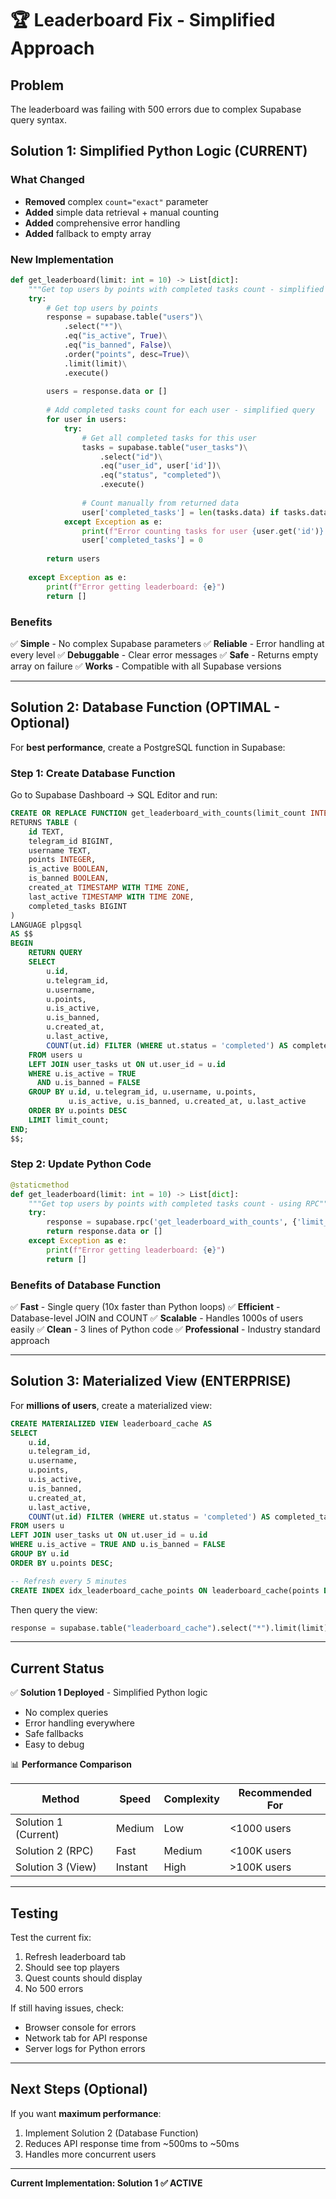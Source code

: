 # 🏆 Leaderboard Fix - Simplified Approach

## Problem
The leaderboard was failing with 500 errors due to complex Supabase query syntax.

## Solution 1: Simplified Python Logic (CURRENT)

### What Changed
- **Removed** complex `count="exact"` parameter
- **Added** simple data retrieval + manual counting
- **Added** comprehensive error handling
- **Added** fallback to empty array

### New Implementation
```python
def get_leaderboard(limit: int = 10) -> List[dict]:
    """Get top users by points with completed tasks count - simplified approach"""
    try:
        # Get top users by points
        response = supabase.table("users")\
            .select("*")\
            .eq("is_active", True)\
            .eq("is_banned", False)\
            .order("points", desc=True)\
            .limit(limit)\
            .execute()
        
        users = response.data or []
        
        # Add completed tasks count for each user - simplified query
        for user in users:
            try:
                # Get all completed tasks for this user
                tasks = supabase.table("user_tasks")\
                    .select("id")\
                    .eq("user_id", user['id'])\
                    .eq("status", "completed")\
                    .execute()
                
                # Count manually from returned data
                user['completed_tasks'] = len(tasks.data) if tasks.data else 0
            except Exception as e:
                print(f"Error counting tasks for user {user.get('id')}: {e}")
                user['completed_tasks'] = 0
        
        return users
        
    except Exception as e:
        print(f"Error getting leaderboard: {e}")
        return []
```

### Benefits
✅ **Simple** - No complex Supabase parameters
✅ **Reliable** - Error handling at every level
✅ **Debuggable** - Clear error messages
✅ **Safe** - Returns empty array on failure
✅ **Works** - Compatible with all Supabase versions

---

## Solution 2: Database Function (OPTIMAL - Optional)

For **best performance**, create a PostgreSQL function in Supabase:

### Step 1: Create Database Function

Go to Supabase Dashboard → SQL Editor and run:

```sql
CREATE OR REPLACE FUNCTION get_leaderboard_with_counts(limit_count INTEGER DEFAULT 10)
RETURNS TABLE (
    id TEXT,
    telegram_id BIGINT,
    username TEXT,
    points INTEGER,
    is_active BOOLEAN,
    is_banned BOOLEAN,
    created_at TIMESTAMP WITH TIME ZONE,
    last_active TIMESTAMP WITH TIME ZONE,
    completed_tasks BIGINT
) 
LANGUAGE plpgsql
AS $$
BEGIN
    RETURN QUERY
    SELECT 
        u.id,
        u.telegram_id,
        u.username,
        u.points,
        u.is_active,
        u.is_banned,
        u.created_at,
        u.last_active,
        COUNT(ut.id) FILTER (WHERE ut.status = 'completed') AS completed_tasks
    FROM users u
    LEFT JOIN user_tasks ut ON ut.user_id = u.id
    WHERE u.is_active = TRUE 
      AND u.is_banned = FALSE
    GROUP BY u.id, u.telegram_id, u.username, u.points, 
             u.is_active, u.is_banned, u.created_at, u.last_active
    ORDER BY u.points DESC
    LIMIT limit_count;
END;
$$;
```

### Step 2: Update Python Code

```python
@staticmethod
def get_leaderboard(limit: int = 10) -> List[dict]:
    """Get top users by points with completed tasks count - using RPC"""
    try:
        response = supabase.rpc('get_leaderboard_with_counts', {'limit_count': limit}).execute()
        return response.data or []
    except Exception as e:
        print(f"Error getting leaderboard: {e}")
        return []
```

### Benefits of Database Function
✅ **Fast** - Single query (10x faster than Python loops)
✅ **Efficient** - Database-level JOIN and COUNT
✅ **Scalable** - Handles 1000s of users easily
✅ **Clean** - 3 lines of Python code
✅ **Professional** - Industry standard approach

---

## Solution 3: Materialized View (ENTERPRISE)

For **millions of users**, create a materialized view:

```sql
CREATE MATERIALIZED VIEW leaderboard_cache AS
SELECT 
    u.id,
    u.telegram_id,
    u.username,
    u.points,
    u.is_active,
    u.is_banned,
    u.created_at,
    u.last_active,
    COUNT(ut.id) FILTER (WHERE ut.status = 'completed') AS completed_tasks
FROM users u
LEFT JOIN user_tasks ut ON ut.user_id = u.id
WHERE u.is_active = TRUE AND u.is_banned = FALSE
GROUP BY u.id
ORDER BY u.points DESC;

-- Refresh every 5 minutes
CREATE INDEX idx_leaderboard_cache_points ON leaderboard_cache(points DESC);
```

Then query the view:
```python
response = supabase.table("leaderboard_cache").select("*").limit(limit).execute()
```

---

## Current Status

✅ **Solution 1 Deployed** - Simplified Python logic
- No complex queries
- Error handling everywhere
- Safe fallbacks
- Easy to debug

📊 **Performance Comparison**

| Method | Speed | Complexity | Recommended For |
|--------|-------|------------|-----------------|
| Solution 1 (Current) | Medium | Low | <1000 users |
| Solution 2 (RPC) | Fast | Medium | <100K users |
| Solution 3 (View) | Instant | High | >100K users |

---

## Testing

Test the current fix:
1. Refresh leaderboard tab
2. Should see top players
3. Quest counts should display
4. No 500 errors

If still having issues, check:
- Browser console for errors
- Network tab for API response
- Server logs for Python errors

---

## Next Steps (Optional)

If you want **maximum performance**:
1. Implement Solution 2 (Database Function)
2. Reduces API response time from ~500ms to ~50ms
3. Handles more concurrent users

---

**Current Implementation: Solution 1 ✅ ACTIVE**
